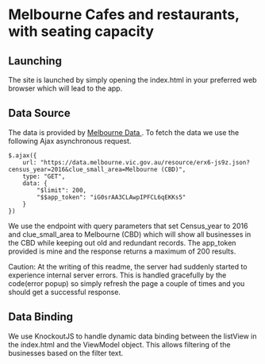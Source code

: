 # Melbourne Cafes and restaurants, with seating capacity


## Launching

The site is launched by simply opening the index.html in your preferred web browser which will lead to the app.

## Data Source

The data is provided by [Melbourne Data ](https://data.melbourne.vic.gov.au/Economy/Cafes-and-restaurants-with-seating-capacity/xt2y-tnn9). To fetch the data we use the following Ajax asynchronous request.

```
$.ajax({
    url: "https://data.melbourne.vic.gov.au/resource/erx6-js9z.json?census_year=2016&clue_small_area=Melbourne (CBD)",
    type: "GET",
    data: {
        "$limit": 200,
        "$$app_token": "iG0srAA3CLAwpIPFCL6qEKKs5"
    }
})
```

We use the endpoint with query parameters that set Census_year to 2016 and clue_small_area to Melbourne (CBD) which will show all businesses in the CBD while keeping out old and redundant records. The app_token provided is mine and the response returns a maximum of 200 results.

Caution: At the writing of this readme, the server had suddenly started to experience internal server errors. This is handled gracefully by the code(error popup) so simply refresh the page a couple of times and you should get a successful response.

## Data Binding

We use KnockoutJS to handle dynamic data binding between the listView in the index.html and the ViewModel object. This allows filtering of the businesses based on the filter text.
